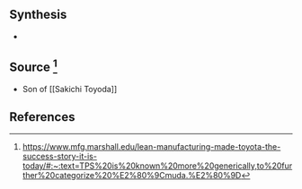 ## Synthesis
- 
## Source [^1]
- Son of [[Sakichi Toyoda]]
## References

[^1]: https://www.mfg.marshall.edu/lean-manufacturing-made-toyota-the-success-story-it-is-today/#:~:text=TPS%20is%20known%20more%20generically,to%20further%20categorize%20%E2%80%9Cmuda.%E2%80%9D